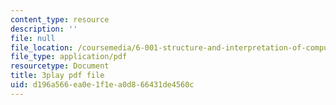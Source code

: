 ```yaml
---
content_type: resource
description: ''
file: null
file_location: /coursemedia/6-001-structure-and-interpretation-of-computer-programs-spring-2005/d196a566ea0e1f1ea0d866431de4560c_JkGKLILLy0I.pdf
file_type: application/pdf
resourcetype: Document
title: 3play pdf file
uid: d196a566-ea0e-1f1e-a0d8-66431de4560c
---
```

